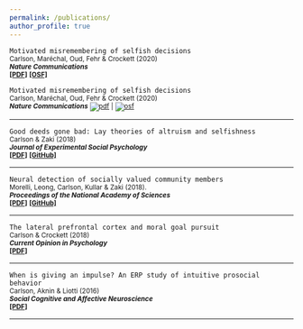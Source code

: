 ```yaml
---
permalink: /publications/
author_profile: true
---
```

`Motivated misremembering of selfish decisions`  
<sub>Carlson, Maréchal, Oud, Fehr & Crockett (2020)  
 *<b>Nature Communications</b>*  <br />[<b>[PDF]</b>](https://rdcu.be/b3UvR) [<b>[OSF]</b>](https://osf.io/pzwt7/) </sub>
 
 
`Motivated misremembering of selfish decisions`  
<sub>Carlson, Maréchal, Oud, Fehr & Crockett (2020)  
 *<b>Nature Communications</b>*  [![pdf](https://raw.githubusercontent.com/carlsonrw/carlsonrw.github.io/master/images/pdf.png)](https://rdcu.be/b3UvR) | [![osf](https://raw.githubusercontent.com/carlsonrw/carlsonrw.github.io/master/images/osf.png)](https://osf.io/pzwt7/) </sub>
 
 
 
 



---

`Good deeds gone bad: Lay theories of altruism and selfishness`    
<sub>Carlson & Zaki (2018)  
*<b>Journal of Experimental Social Psychology</b>* <br />[<b>[PDF]</b>](http://ssnl.stanford.edu/sites/default/files/pdf/carlsonZaki_layTheories_inpress_0.pdf?width=85%&height=85%&iframe=true) [<b>[GitHub]</b>](https://github.com/carlsonrw/layTheories_altruism)</sub>  

---
 
`Neural detection of socially valued community members`  
<sub>Morelli, Leong, Carlson, Kullar & Zaki (2018).  
*<b>Proceedings of the National Academy of Sciences</b>*  <br />[<b>[PDF]</b>](http://ssnl.stanford.edu/sites/default/files/pdf/Morelli%20et%20al_2018_PNAS.pdf?width=85%&height=85%&iframe=true) [<b>[GitHub]</b>](https://github.com/esclabUIC/NetworkFMRI)</sub> 

---
 
`The lateral prefrontal cortex and moral goal pursuit`   
<sub>Carlson & Crockett (2018)  
*<b>Current Opinion in Psychology</b>*  <br />[<b>[PDF]</b>](https://static1.squarespace.com/static/538ca3ade4b090f9ef331978/t/5bc8db67e5e5f0da97432b84/1539890024330/1-s2.0-S2352250X18300034-main.pdf)</sub>  
 
---
 
`When is giving an impulse? An ERP study of intuitive prosocial behavior`  
<sub>Carlson, Aknin & Liotti (2016)  
*<b>Social Cognitive and Affective Neuroscience</b>*  <br />[<b>[PDF]</b>](https://academic.oup.com/scan/article-pdf/11/7/1121/27103123/nsv077.pdf)</sub>  

---
 
